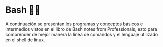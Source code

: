 # Bash :technologist:
A continuación se presentan los programas y conceptos básicos e intermedios vistos en el libro de Bash notes from Professionals, esto para comprender de mejor manera la linea de comandos y el
lenguaje utilizado en el shell de linux.

```sh

```